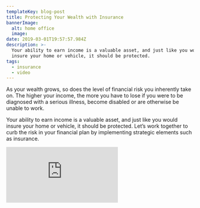 ```yaml
---
templateKey: blog-post
title: Protecting Your Wealth with Insurance
bannerImage:
  alt: home office
  image: 
date: 2019-03-01T19:57:57.984Z
description: >-
  Your ability to earn income is a valuable asset, and just like you would
  insure your home or vehicle, it should be protected.
tags:
  - insurance
  - video
---
```

As your wealth grows, so does the level of financial risk you inherently take on. The higher your income, the more you have to lose if you were to be diagnosed with a serious illness, become disabled or are otherwise be unable to work.

Your ability to earn income is a valuable asset, and just like you would insure your home or vehicle, it should be protected. Let’s work together to curb the risk in your financial plan by implementing strategic elements such as insurance.

<iframe class="FlexEmbed-content" src="https://player.vimeo.com/video/206323999" allowfullscreen="" frameborder="0"></iframe>

